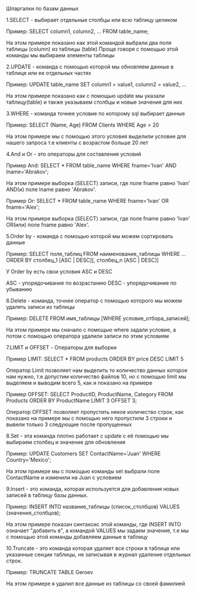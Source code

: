 Шпаргалки по базам данных

1.SELECT - выбирает отдельные столбцы или всю таблицу целиком

Пример:
SELECT column1, column2, ...
FROM table_name;

На этом примере показано как этой командой выбрали два поля таблицы (column) из таблицы (table)
Проще говоря с помощью этой команды мы выбираем элементы таблицы

2.UPDATE - команда с помощью которой мы обновляем данные в таблице или ее отдельных частях

Пример:
UPDATE table_name
SET column1 = value1, column2 = value2, ...

На этом примере показано как с помощью update мы указали таблицу(table) и также указываем столбцы и новые значения для них

3.WHERE - команда точнее условие по которому sql выбирает данные

Пример:
SELECT (Name, Age) FROM Clients WHERE Age > 20

На этом примере мы с помощью этого условия выделили условие для нашего запроса т.е клиенты с возрастом больше 20 лет

4.And и Or - это операторы для составления условий 

Пример And:
SELECT * FROM table_name WHERE fname='Ivan' AND lname='Abrakov';

На этом примере выборка (SELECT) записи, где поле fname равно 'Ivan' AND(и) поле lname равно 'Abrakov'.

Пример Or:
SELECT * FROM table_name WHERE fname='Ivan' OR fname='Alex';

На этом примере выборка (SELECT) записи, где поле fname равно 'Ivan' OR(или) поле fname равно 'Alex'.

5.Order by - команда с помощью которой мы можем сортировать данные

Пример:
SELECT поля_таблиц FROM наименование_таблицы
WHERE ...
ORDER BY столбец_1 [ASC | DESC][, столбец_n [ASC | DESC]]

У Order by есть свои условия ASC и DESC

ASC - упорядочивание по возрастанию
DESC - упорядочивание по убыванию

6.Delete - команда, точнее оператор с помощью которого мы можем удалять записи из таблицы

Пример:
DELETE FROM имя_таблицы
[WHERE условие_отбора_записей];

На этом примере мы сначало с помощью where задали условие, а потом с помощью оператора удалили записи по этим условиям

7.LIMIT и OFFSET - Операторы для выборки

Пример LIMIT:
SELECT * FROM products 
ORDER BY price DESC 
LIMIT 5

Оператор Limit позволяет нам выделить то количество данных которое нам нужно, т.е допустим количество файлов 10, но с помощью limit мы выделяем и выводим всего 5, как и показано на примере

Пример OFFSET:
SELECT ProductID, ProductName, Category
FROM Products
ORDER BY ProductName
LIMIT 3 OFFSET 3;

Оператор OFFSET позволяет пропустить некое количество строк, как показано на примере мы с помощью него пропустили 3 строки и вывели только 3 следующие после пропущенных

8.Set - эта команда плотно работает с update с её помощью мы выбираем столбец и значение для обновления

Пример:
UPDATE Customers
SET ContactName='Juan'
WHERE Country='Mexico';

На этом примере мы с помощью команды set выбрали поле ContactName и изменили на Juan с условием

9.Insert - это команда, которая используется для добавления новых записей в таблицу базы данных.

Пример:
INSERT INTO название_таблицы (список_столбцов)
VALUES (значения_столбцов);

На этом примере показан синтаксис этой команды, где INSERT INTO означает "добавить в", а командой VALUES мы задаем значение, т.е мы с помощью этой команды добавляем данные в таблицу

10.Truncate - это команда которая удаляет все строки в таблице или указанные секции таблицы, не записывая в журнал удаление отдельных строк.

Пример:
TRUNCATE TABLE Geroev

На этом примере я удалил все данные из таблицы со своей фамилией





